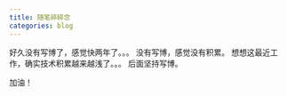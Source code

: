 ```yaml
---
title: 随笔碎碎念
categories: blog
---
```


好久没有写博了，感觉快两年了。。。
没有写博，感觉没有积累。
想想这最近工作，确实技术积累越来越浅了。。。
后面坚持写博。

加油！